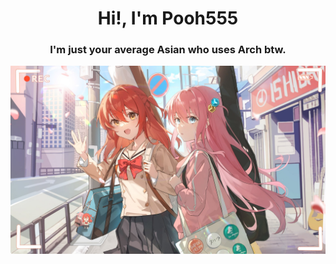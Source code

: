<h1 align="center">Hi!, I'm Pooh555</h1>
<h3 align="center">I'm just your average Asian who uses Arch btw.</h3>

<p align="center">
  <img src="https://github.com/Pooh555/Pooh555/blob/main/assets/images/kita_and_bocchi.jpeg" style=width: 100%;/>
</p>
